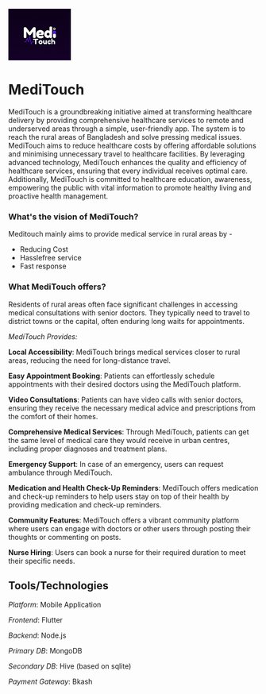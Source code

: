 ![MediTouch Logo](https://github.com/kaiumallimon/appf-assets/raw/main/app-icon-128.png)

# MediTouch

MediTouch is a groundbreaking initiative aimed at transforming healthcare delivery by providing comprehensive healthcare services to remote and underserved areas through a simple, user-friendly app. The system is to reach the rural areas of Bangladesh and solve pressing medical issues. MediTouch aims to reduce healthcare costs by offering affordable solutions and minimising unnecessary travel to healthcare facilities. By leveraging advanced technology, MediTouch enhances the quality and efficiency of healthcare services, ensuring that every individual receives optimal care. Additionally, MediTouch is committed to healthcare education, awareness, empowering the public with vital information to promote healthy living and proactive health management.


### What's the vision of MediTouch?

Meditouch mainly aims to provide medical service in rural areas by -
- Reducing Cost
- Hasslefree service
- Fast response

### What MediTouch offers?
Residents of rural areas often face significant challenges in accessing medical consultations with senior doctors. They typically need to travel to district towns or the capital, often enduring long waits for appointments.

*MediTouch Provides:*

**Local Accessibility**: 
MediTouch brings medical services closer to rural areas, reducing the need for long-distance travel.

**Easy Appointment Booking**: 
Patients can effortlessly schedule appointments with their desired doctors using the MediTouch platform.

**Video Consultations**: 
Patients can have video calls with senior doctors, ensuring they receive the necessary medical advice and prescriptions from the comfort of their homes.

**Comprehensive Medical Services**: Through MediTouch, patients can get the same level of medical care they would receive in urban centres, including proper diagnoses and treatment plans.

**Emergency Support**:
In case of an emergency, users can request ambulance through MediTouch.

**Medication and Health Check-Up Reminders**: 
MediTouch offers medication and check-up reminders to help users stay on top of their health by providing medication and check-up reminders. 

**Community Features**: 
MediTouch offers a vibrant community platform where users can engage with doctors or other users through posting their thoughts or commenting on posts. 

**Nurse Hiring**: Users can book a nurse for their required duration to meet their specific needs.


## Tools/Technologies

*Platform*: Mobile Application

*Frontend*: Flutter

*Backend*: Node.js

*Primary DB*: MongoDB

*Secondary DB*: Hive (based on sqlite)

*Payment Gateway*: Bkash
